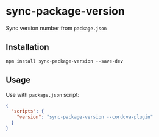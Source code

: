 # sync-package-version

Sync version number from `package.json`

## Installation

```
npm install sync-package-version --save-dev
```

## Usage

Use with `package.json` script:

```json
{
  "scripts": {
    "version": "sync-package-version --cordova-plugin"
  }
}
```
